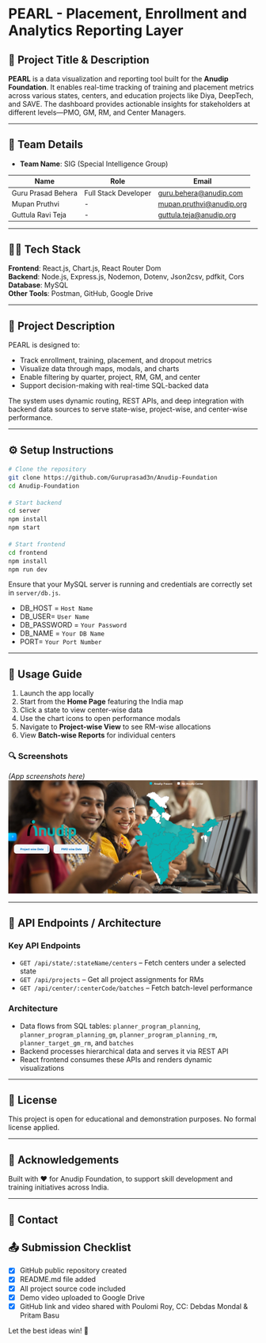 # PEARL - Placement, Enrollment and Analytics Reporting Layer

## 📌 Project Title & Description
**PEARL** is a data visualization and reporting tool built for the **Anudip Foundation**. It enables real-time tracking of training and placement metrics across various states, centers, and education projects like Diya, DeepTech, and SAVE. The dashboard provides actionable insights for stakeholders at different levels—PMO, GM, RM, and Center Managers.

---

## 👥 Team Details
- **Team Name**: SIG (Special Intelligence Group)

| Name                | Role                 | Email                          |
|---------------------|----------------------|---------------------------------|
| Guru Prasad Behera | Full Stack Developer | guru.behera@anudip.com   |
| Mupan Pruthvi       | -      | mupan.pruthvi@anudip.org            |
| Guttula Ravi Teja       | -      | guttula.teja@anudip.org            |


---

## 🧑‍💻 Tech Stack
**Frontend**: React.js, Chart.js, React Router Dom  
**Backend**: Node.js, Express.js, Nodemon, Dotenv, Json2csv, pdfkit, Cors   
**Database**: MySQL  
**Other Tools**: Postman, GitHub, Google Drive

---

## 📖 Project Description
PEARL is designed to:
- Track enrollment, training, placement, and dropout metrics
- Visualize data through maps, modals, and charts
- Enable filtering by quarter, project, RM, GM, and center
- Support decision-making with real-time SQL-backed data

The system uses dynamic routing, REST APIs, and deep integration with backend data sources to serve state-wise, project-wise, and center-wise performance.

---

## ⚙️ Setup Instructions
```bash
# Clone the repository
git clone https://github.com/Guruprasad3n/Anudip-Foundation
cd Anudip-Foundation

# Start backend
cd server
npm install
npm start

# Start frontend
cd frontend
npm install
npm run dev
```

Ensure that your MySQL server is running and credentials are correctly set in `server/db.js`.

- DB_HOST = `Host Name`
- DB_USER= `User Name`
- DB_PASSWORD = `Your Password`
- DB_NAME = `Your DB Name`
- PORT= `Your Port Number`

---

## 🚀 Usage Guide
1. Launch the app locally
2. Start from the **Home Page** featuring the India map
3. Click a state to view center-wise data
4. Use the chart icons to open performance modals
5. Navigate to **Project-wise View** to see RM-wise allocations
6. View **Batch-wise Reports** for individual centers

### 🔍 Screenshots
*(App screenshots here)*
![alt text](image.png)

---

## 🔗 API Endpoints / Architecture
### Key API Endpoints
- `GET /api/state/:stateName/centers` – Fetch centers under a selected state
- `GET /api/projects` – Get all project assignments for RMs
- `GET /api/center/:centerCode/batches` – Fetch batch-level performance

### Architecture
- Data flows from SQL tables: `planner_program_planning`, `planner_program_planning_gm`, `planner_program_planning_rm`, `planner_target_gm_rm`, and `batches`
- Backend processes hierarchical data and serves it via REST API
- React frontend consumes these APIs and renders dynamic visualizations

---

## 📝 License
This project is open for educational and demonstration purposes. No formal license applied.

<!-- ---

## 📽️ Demo Video
👉 [Click here to view the demo video](https://drive.google.com/your-demo-video-link)  
*(Ensure access is set to: "Anyone with the link can view")* -->

---

## 🙌 Acknowledgements

Built with ❤️ for Anudip Foundation, to support skill development and training initiatives across India.

---

## 📧 Contact 


## 📤 Submission Checklist
- [x] GitHub public repository created
- [x] README.md file added
- [x] All project source code included
- [x] Demo video uploaded to Google Drive
- [x] GitHub link and video shared with Poulomi Roy, CC: Debdas Mondal & Pritam Basu

Let the best ideas win! 🚀





<!-- # Anudip Foundation - Training & Mobilization Dashboard


## 🌐 Project Overview

This project is a comprehensive educational dashboard built for the Anudip Foundation. The primary goal is to visually manage, monitor, and track the progress of students across various training centers in India. It integrates interactive maps, batch-level data, mobilization tracking, and chart-based analytics.

## 1. 🗺️ Interactive India Map
 - SVG-based clickable map of India.
 - On hovering a state, it highlights and displays the state name.
 - On clicking, navigates to a page with center-level student data for that state

## 2. 📊 State-wise & Batch-wise Data Pages
 - StatePage: Displays center-wise summary data.

 - StateBatchWiseData: Visualizes batch-wise data for students using Chart.js.

 - Filtering available by center codes and batches.

 - Charts (Bar, Pie, PolarArea) open in modal views for deeper analysis.
## 3. 🖼️ Mobilization Gallery
 - Modal-based form for employees to upload mobilization effort details.
 - Fields include:
     - Employee ID
     - State selection (dynamically sourced from data.js based on "Center State")
     - Image upload
     - Description message
 - Data is temporarily stored in localStorage.
 - Uploaded entries are displayed as cards in a gallery grid with images and text.
## 🛠️ Tech Stack

- Frontend
  - React.js
  - React Router DOM (for routing)
  - Chart.js (data visualization)
  - HTML5 / CSS3
  - JavaScript (ES6+)
- Backend
  - Node Js
  - Express Js
  - MySQL
  - Nodemon
  - PDF Kit
  - Json2Csv

## 🧪 How to Run Locally
   
    # Clone the repo
    git clone https://github.com/Guruprasad3n/Anaudip-Foundation
     
    # Go to the folder
    cd anudip-dashboard

    # Install dependencies
    npm install
    # Run the development server
    npm run dev

   
## 🙌 Acknowledgements

Built with ❤️ for Anudip Foundation, to support skill development and training initiatives across India.


# 📧 Contact -->
